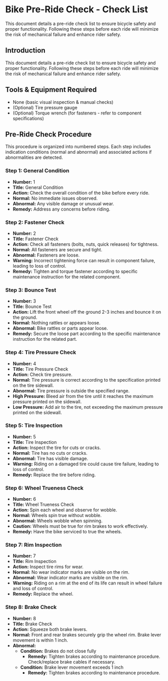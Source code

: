 # Bike Pre-Ride Check - Check List

This document details a pre-ride check list to ensure bicycle safety and proper functionality. Following these steps before each ride will minimize the risk of mechanical failure and enhance rider safety.

## Introduction

This document details a pre-ride check list to ensure bicycle safety and proper functionality. Following these steps before each ride will minimize the risk of mechanical failure and enhance rider safety.

## Tools & Equipment Required

*   None (basic visual inspection & manual checks)
*   (Optional) Tire pressure gauge
*   (Optional) Torque wrench (for fasteners - refer to component specifications)

## Pre-Ride Check Procedure

This procedure is organized into numbered steps. Each step includes indication conditions (normal and abnormal) and associated actions if abnormalities are detected.

### Step 1: General Condition

*   **Number:** 1
*   **Title:** General Condition
*   **Action:** Check the overall condition of the bike before every ride.
*   **Normal:** No immediate issues observed.
*   **Abnormal:** Any visible damage or unusual wear.
*   **Remedy:** Address any concerns before riding.

### Step 2: Fastener Check

*   **Number:** 2
*   **Title:** Fastener Check
*   **Action:** Check all fasteners (bolts, nuts, quick releases) for tightness.
*   **Normal:** All fasteners are secure and tight.
*   **Abnormal:** Fasteners are loose.
*   **Warning:** Incorrect tightening force can result in component failure, leading to loss of control.
*   **Remedy:** Tighten and torque fastener according to specific maintenance instruction for the related component.

### Step 3: Bounce Test

*   **Number:** 3
*   **Title:** Bounce Test
*   **Action:** Lift the front wheel off the ground 2-3 inches and bounce it on the ground.
*   **Normal:** Nothing rattles or appears loose.
*   **Abnormal:** Bike rattles or parts appear loose.
*   **Remedy:** Secure the loose part according to the specific maintenance instruction for the related part.

### Step 4: Tire Pressure Check

*   **Number:** 4
*   **Title:** Tire Pressure Check
*   **Action:** Check tire pressure.
*   **Normal:** Tire pressure is correct according to the specification printed on the tire sidewall.
*   **Abnormal:** Tire pressure is outside the specified range.
*   **High Pressure:** Bleed air from the tire until it reaches the maximum pressure printed on the sidewall.
*   **Low Pressure:** Add air to the tire, not exceeding the maximum pressure printed on the sidewall.

### Step 5: Tire Inspection

*   **Number:** 5
*   **Title:** Tire Inspection
*   **Action:** Inspect the tire for cuts or cracks.
*   **Normal:** Tire has no cuts or cracks.
*   **Abnormal:** Tire has visible damage.
*   **Warning:** Riding on a damaged tire could cause tire failure, leading to loss of control.
*   **Remedy:** Replace the tire before riding.

### Step 6: Wheel Trueness Check

*   **Number:** 6
*   **Title:** Wheel Trueness Check
*   **Action:** Spin each wheel and observe for wobble.
*   **Normal:** Wheels spin true without wobble.
*   **Abnormal:** Wheels wobble when spinning.
*   **Caution:** Wheels must be true for rim brakes to work effectively.
*   **Remedy:** Have the bike serviced to true the wheels.

### Step 7: Rim Inspection

*   **Number:** 7
*   **Title:** Rim Inspection
*   **Action:** Inspect tire rims for wear.
*   **Normal:** No wear indicator marks are visible on the rim.
*   **Abnormal:** Wear indicator marks are visible on the rim.
*   **Warning:** Riding on a rim at the end of its life can result in wheel failure and loss of control.
*   **Remedy:** Replace the wheel.

### Step 8: Brake Check

*   **Number:** 8
*   **Title:** Brake Check
*   **Action:** Squeeze both brake levers.
*   **Normal:** Front and rear brakes securely grip the wheel rim. Brake lever movement is within 1 inch.
*   **Abnormal:**
    *   **Condition:** Brakes do not close fully
        *   **Remedy:** Tighten brakes according to maintenance procedure. Check/replace brake cables if necessary.
    *   **Condition:** Brake lever movement exceeds 1 inch
        *   **Remedy:** Tighten brakes according to maintenance procedure.